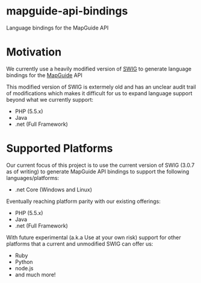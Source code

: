 # mapguide-api-bindings

Language bindings for the MapGuide API

# Motivation

We currently use a heavily modified version of [SWIG](http://swig.org) to generate 
language bindings for the [MapGuide](http://mapguide.osgeo.org) API

This modified version of SWIG is extermely old and has an unclear audit trail of modifications
which makes it difficult for us to expand language support beyond what we currently support:

 * PHP (5.5.x)
 * Java
 * .net (Full Framework)

# Supported Platforms

Our current focus of this project is to use the current version of SWIG (3.0.7 as of writing) to generate
MapGuide API bindings to support the following languages/platforms:

 * .net Core (Windows and Linux)
 
Eventually reaching platform parity with our existing offerings:

 * PHP (5.5.x)
 * Java
 * .net (Full Framework)

With future experimental (a.k.a Use at your own risk) support for other platforms that a current and unmodified SWIG can offer us:

 * Ruby
 * Python
 * node.js
 * and much more!